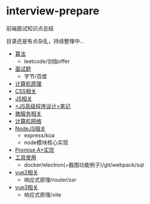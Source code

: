 # interview-prepare

前端面试知识点总结

目录还是有点杂乱，持续整理中...

* [算法](./algorithm)
  * leetcode/剑指offer
* [面试题](./asks)
  * 字节/百度
* [计算机原理](./basic)
* [CSS相关](./css)
* [JS相关](./js)
* [<JS高级程序设计>笔记](./js-pro)
* [微服务相关](./microservice)
* [计算机网络](./network)
* [NodeJS相关](./nodejs)
  * express/koa
  * node模块核心实现
* [Promise A+实现](./promise)
* [工具使用](./tools)
  * docker/electron(+截图功能例子)/git/webpack/sql
* [vue2相关](./vue2)
  * 响应式原理/router/ssr
* [vue3相关](./vue3)
  * 响应式原理/vite
